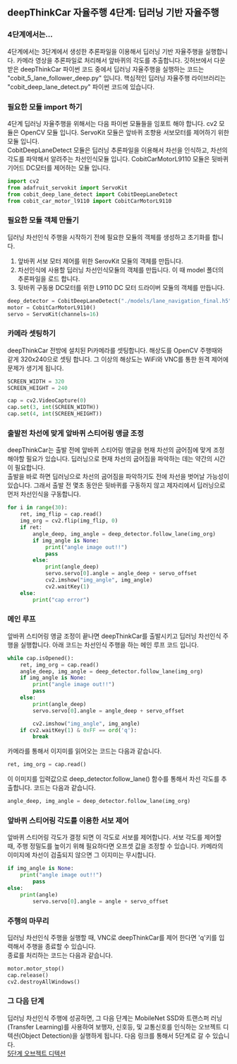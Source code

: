 ## deepThinkCar 자율주행 4단계: 딥러닝 기반 자율주행

### 4단계에서는...
4단계에서는 3단계에서 생성한 추론파일을 이용해서 딥러닝 기반 자율주행을 실행합니다. 카메라 영상을 추론파일로 처리해서 앞바퀴의 각도를 추출합니다. 깃허브에서 다운받은 deepThinkCar 파이썬 코드 중에서 딥러닝 자율주행을 실행하는 코드는 "cobit_5_lane_follower_deep.py" 입니다. 핵심적인 딥러닝 자율주행 라이브러리는 "cobit_deep_lane_detect.py" 파이썬 코드에 있습니다. 

### 필요한 모듈 import 하기
4단계 딥러닝 자율주행을 위해서는 다음 파이썬 모듈들을 임포트 해야 합니다. cv2 모듈은 OpenCV 모듈 입니다. ServoKit 모듈은 앞바퀴 조향용 서보모터를 제어하기 위한 모듈 입니다.     
CobitDeepLaneDetect 모듈은 딥러닝 추론파일을 이용해서 차선을 인식하고, 차선의 각도를 파악해서 알려주는 차선인식모듈 입니다. CobitCarMotorL9110 모듈은 뒷바퀴 기어드 DC모터를 제어하는 모듈 입니다.

```python
import cv2
from adafruit_servokit import ServoKit
from cobit_deep_lane_detect import CobitDeepLaneDetect
from cobit_car_motor_l9110 import CobitCarMotorL9110
```

### 필요한 모듈 객체 만들기
딥러닝 차선인식 주행을 시작하기 전에 필요한 모듈의 객체를 생성하고 초기화를 합니다. 
1. 앞바퀴 서보 모터 제어를 위한 SerovKit 모듈의 객체를 만듭니다. 
2. 차선인식에 사용할 딥러닝 차선인식모듈의 객체를 만듭니다. 이 때 model 폴더의 추론파일을 로드 합니다. 
3. 뒷바퀴 구동용 DC모터를 위한 L9110 DC 모터 드라이버 모듈의 객체를 만듭니다.

```python
deep_detector = CobitDeepLaneDetect("./models/lane_navigation_final.h5")
motor = CobitCarMotorL9110()
servo = ServoKit(channels=16)
```

### 카메라 셋팅하기 
deepThinkCar 전방에 설치된 Pi카메라를 셋팅합니다. 해상도를 OpenCV 주행때와 같게 320x240으로 셋팅 합니다. 그 이상의 해상도는 WiFi와 VNC를 통한 원격 제어에 문제가 생기게 됩니다.
```python
SCREEN_WIDTH = 320
SCREEN_HEIGHT = 240

cap = cv2.VideoCapture(0)
cap.set(3, int(SCREEN_WIDTH))
cap.set(4, int(SCREEN_HEIGHT))
```
### 출발전 차선에 맞게 앞바퀴 스티어링 앵글 조정 
deepThinkCar는 출발 전에 앞바퀴 스티어링 앵글을 현재 차선의 굽어짐에 맞게 조정해야할 필요가 있습니다. 딥러닝으로 현재 차선의 굽어짐을 파악하는 데는 약간의 시간이 필요합니다.    
출발을 바로 하면 딥러닝으로 차선의 굽어짐을 파악하기도 전에 차선을 벗어날 가능성이 있습니다. 그래서 출발 전 몇초 동안은 뒷바퀴를 구동하지 않고 제자리에서 딥러닝으로 먼저 차선인식을 구동합니다. 

```python
for i in range(30):
    ret, img_flip = cap.read()
    img_org = cv2.flip(img_flip, 0)
    if ret:
        angle_deep, img_angle = deep_detector.follow_lane(img_org)
        if img_angle is None:
            print("angle image out!!")
            pass
        else:
            print(angle_deep)
            servo.servo[0].angle = angle_deep + servo_offset			
            cv2.imshow("img_angle", img_angle)
            cv2.waitKey(1)
    else:
        print("cap error")
```	    
		
### 메인 루프  
앞바퀴 스티어링 앵글 조정이 끝나면 deepThinkCar를 출발시키고 딥러닝 차선인식 주행을 실행합니다. 아래 코드는 차선인식 주행을 하는 메인 루프 코드 입니다.  
```python
while cap.isOpened():
    ret, img_org = cap.read()
    angle_deep, img_angle = deep_detector.follow_lane(img_org)
    if img_angle is None:
        print("angle image out!!")
        pass
    else:
        print(angle_deep)
        servo.servo[0].angle = angle_deep + servo_offset

        cv2.imshow("img_angle", img_angle)
    if cv2.waitKey(1) & 0xFF == ord('q'):
        break
```

카메라를 통해서 이지미를 읽어오는 코드는 다음과 같습니다. 
```python
ret, img_org = cap.read()
```
이 이미지를 입력값으로 deep_detector.follow_lane() 함수를 통해서 차선 각도를 추출합니다. 코드는 다음과 같습니다. 
```python
angle_deep, img_angle = deep_detector.follow_lane(img_org)
```

### 앞바퀴 스티어링 각도를 이용한 서보 제어
앞바퀴 스티어링 각도가 결정 되면 이 각도로 서보를 제어합니다. 서보 각도를 제어할 때, 주행 정밀도를 높이기 위해 필요하다면 오프셋 값을 조정할 수 있습니다.
카메라의 이미지에 차선이 검출되지 않으면 그 이지미는 무시합니다. 
```python
if img_angle is None:
    print("angle image out!!")
        pass
else:
    print(angle)
        servo.servo[0].angle = angle + servo_offset
```
### 주행의 마무리
딥러닝 차선인식 주행을 실행할 때, VNC로 deepThinkCar를 제어 한다면 'q'키를 입력해서 주행을 종료할 수 있습니다.    
종료를 처리하는 코드는 다음과 같습니다. 
```python
motor.motor_stop()
cap.release()
cv2.destroyAllWindows() 
```
### 그 다음 단계
딥러닝 차선인식 주행에 성공하면, 그 다음 단계는 MobileNet SSD와 트랜스퍼 러닝(Transfer Learning)를 사용하여 보행자, 신호등, 및 교통신호를 인식하는 오브젝트 디텍션(Object Detection)을 실행하게 됩니다. 다음 링크를 통해서 5단계로 갈 수 있습니다.     
[5단계 오브젝트 디텍션](https://cobit-git.github.io/deepThinkCar_doc/step_5)


